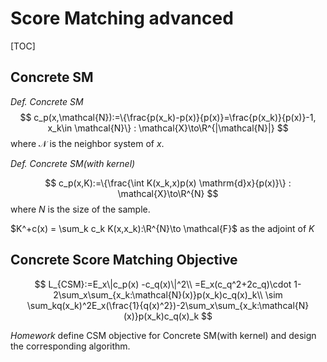 # Score Matching advanced

[TOC]

## Concrete SM

*Def. Concrete SM*
$$
c_p(x,\mathcal{N}):=\{\frac{p(x_k)-p(x)}{p(x)}=\frac{p(x_k)}{p(x)}-1, x_k\in \mathcal{N}\} : \mathcal{X}\to\R^{|\mathcal{N}|}
$$
where $\mathcal{N}$ is the neighbor system of $x$.

*Def. Concrete SM(with kernel)*

$$
c_p(x,K):=\{\frac{\int K(x_k,x)p(x) \mathrm{d}x}{p(x)}\} : \mathcal{X}\to\R^{N}
$$
where $N$ is the size of the sample.

$K^+c(x) = \sum_k c_k K(x,x_k):\R^{N}\to \mathcal{F}$ as the adjoint of $K$

## Concrete Score Matching Objective

$$
L_{CSM}:=E_x\|c_p(x) -c_q(x)\|^2\\
=E_x(c_q^2+2c_q)\cdot 1-2\sum_x\sum_{x_k:\mathcal{N}(x)}p(x_k)c_q(x)_k\\
\sim \sum_kq(x_k)^2E_x(\frac{1}{q(x)^2})-2\sum_x\sum_{x_k:\mathcal{N}(x)}p(x_k)c_q(x)_k
$$


*Homework*
define CSM objective for Concrete SM(with kernel) and design the corresponding algorithm.